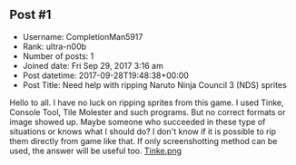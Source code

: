 ## Post #1
- Username: CompletionMan5917
- Rank: ultra-n00b
- Number of posts: 1
- Joined date: Fri Sep 29, 2017 3:16 am
- Post datetime: 2017-09-28T19:48:38+00:00
- Post Title: Need help with ripping Naruto Ninja Council 3 (NDS) sprites

Hello to all.
I have no luck on ripping sprites from this game. I used Tinke, Console Tool, Tile Molester and such programs. But no correct formats or image showed up.
Maybe someone who succeeded in these type of situations or knows what I should do?
I don't know if it is possible to rip them directly from game like that. If only screenshotting method can be used, the answer will be useful too.
[Tinke.png](https://xentaxbackup.github.io/file/13352_Tinke.png)
